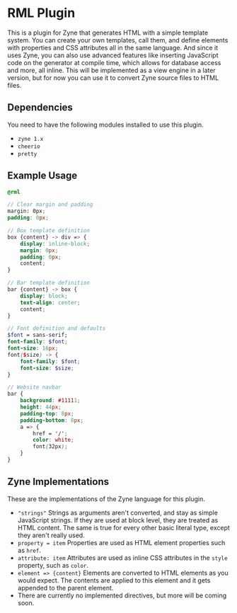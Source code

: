 # RML Plugin
This is a plugin for Zyne that generates HTML with a simple template system. You can create your own templates, call them, and define elements with properties and CSS attributes all in the same language. And since it uses Zyne, you can also use advanced features like inserting JavaScript code on the generator at compile time, which allows for database access and more, all inline. This will be implemented as a view engine in a later version, but for now you can use it to convert Zyne source files to HTML files.

## Dependencies
You need to have the following modules installed to use this plugin.
* `zyne 1.x`  
* `cheerio`  
* `pretty`  

## Example Usage

```scss
@rml

// Clear margin and padding
margin: 0px;
padding: 0px;

// Box template definition
box {content} -> div => {
	display: inline-block;
	margin: 0px;
	padding: 0px;
	content;
}

// Bar template definition
bar {content} -> box {
	display: block;
	text-align: center;
	content;
}

// Font definition and defaults
$font = sans-serif;
font-family: $font;
font-size: 16px;
font($size) -> {
	font-family: $font;
	font-size: $size;
}

// Website navbar
bar {
	background: #11111;
	height: 44px;
	padding-top: 8px;
	padding-bottom: 8px;
	a => {
		href = '/';
		color: white;
		font(32px);
	}
}
```

## Zyne Implementations

These are the implementations of the Zyne language for this plugin.
* `"strings"` Strings as arguments aren't converted, and stay as simple JavaScript strings. If they are used at block level, they are treated as HTML content. The same is true for every other basic literal type, except they aren't really used.  
* `property = item` Properties are used as HTML element properties such as `href`.  
* `attribute: item` Attributes are used as inline CSS attributes in the `style` property, such as `color`. 
* `element => {content}` Elements are converted to HTML elements as you would expect. The contents are applied to this element and it gets appended to the parent element.  
* There are currently no implemented directives, but more will be coming soon.